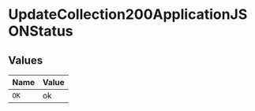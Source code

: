 # UpdateCollection200ApplicationJSONStatus


## Values

| Name  | Value |
| ----- | ----- |
| `OK`  | ok    |